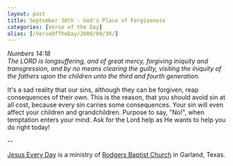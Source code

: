 ```yaml
---
layout: post
title: September 30th - God's Place of Forgiveness
categories: [Verse of the Day]
alias: [/VerseOfTheDay/2008/09/30/]
---
```


_Numbers 14:18  
The LORD is longsuffering, and of great mercy, forgiving iniquity
and transgression, and by no means clearing the guilty, visiting the
iniquity of the fathers upon the children unto the third and fourth
generation._

It's a sad reality that our sins, although they can be forgiven,
reap consequences of their own. This is the reason, that you should
avoid sin at all cost, because every sin carries some consequences.
Your sin will even affect your children and grandchildren. Purpose to
say, "No!", when temptation enters your mind. Ask for the Lord help as
He wants to help you do right today!

 --

<a href=http://jesuseveryday.net>Jesus Every Day</a> is a ministry of <a href=http://rodgersbaptist.net>Rodgers Baptist Church</a> in Garland, Texas.
